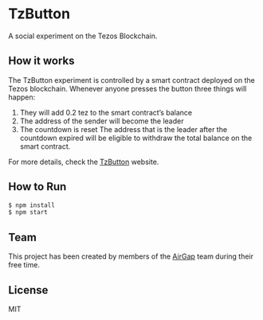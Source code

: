 # TzButton

A social experiment on the Tezos Blockchain.

## How it works

The TzButton experiment is controlled by a smart contract deployed on the Tezos blockchain. Whenever anyone presses the button three things will happen:

1. They will add 0.2 tez to the smart contract’s balance
2. The address of the sender will become the leader
3. The countdown is reset
   The address that is the leader after the countdown expired will be eligible to withdraw the total balance on the smart contract.

For more details, check the [TzButton](https://tzbutton.io) website.

## How to Run

```bash
$ npm install
$ npm start
```

## Team

This project has been created by members of the [AirGap](https://github.com/airgap-it) team during their free time.

## License

MIT
